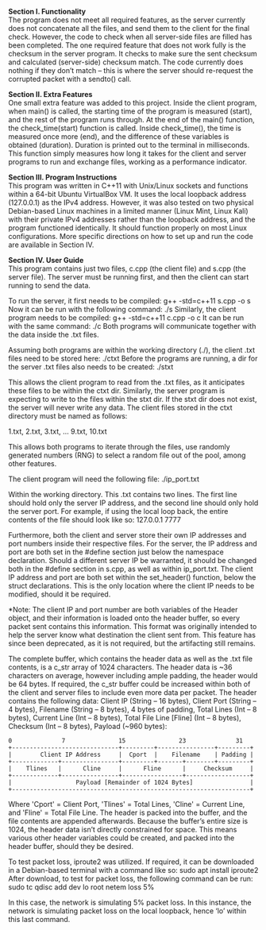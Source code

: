 **Section I. Functionality** <br />
  The program does not meet all required features, as the server currently does not concatenate all the files, and send them to the client for the final check. 
 However, the code to check when all server-side files are filled has been completed. The one required feature that does not work fully is the checksum in the server program. 
 It checks to make sure the sent checksum and calculated (server-side) checksum match. The code currently does nothing if they don’t match – this is where the server should re-request the corrupted packet with a sendto() call. 

**Section II. Extra Features** <br />
	One small extra feature was added to this project. Inside the client program, when main() is called, the starting time of the program is measured (start), and the rest of the program runs through. 
 At the end of the main() function, the check_time(start) function is called. Inside check_time(), the time is measured once more (end), and the difference of these variables is obtained (duration). 
 Duration is printed out to the terminal in milliseconds. This function simply measures how long it takes for the client and server programs to run and exchange files, working as a performance indicator. 

**Section III. Program Instructions** <br />
	This program was written in C++11 with Unix/Linux sockets and functions within a 64-bit Ubuntu VirtualBox VM. It uses the local loopback address (127.0.0.1) as the IPv4 address. 
 However, it was also tested on two physical Debian-based Linux machines in a limited manner (Linux Mint, Linux Kali) with their private IPv4 addresses rather than the loopback address, and the program functioned identically. 
 It should function properly on most Linux configurations. More specific directions on how to set up and run the code are available in Section IV. 

**Section IV. User Guide** <br />
This program contains just two files, c.cpp (the client file) and s.cpp (the server file). The server must be running first, and then the client can start running to send the data. 

To run the server, it first needs to be compiled:                                                           g++ -std=c++11 s.cpp -o s
Now it can be run with the following command:                                                               ./s
Similarly, the client program needs to be compiled:                                                         g++ -std=c++11 c.cpp -o c
It can be run with the same command:                                                                        ./c
Both programs will communicate together with the data inside the .txt files. 

Assuming both programs are within the working directory (./), the client .txt files need to be stored here: ./ctxt
Before the programs are running, a dir for the server .txt files also needs to be created:                  ./stxt

This allows the client program to read from the .txt files, as it anticipates these files to be within the ctxt dir. Similarly, the server program is expecting to write to the files within the stxt dir. 
If the stxt dir does not exist, the server will never write any data. The client files stored in the ctxt directory must be named as follows:

1.txt, 2.txt, 3.txt, … 9.txt, 10.txt

This allows both programs to iterate through the files, use randomly generated numbers (RNG) to select a random file out of the pool, among other features. 

The client program will need the following file:                                                            ./ip_port.txt

Within the working directory. This .txt contains two lines. The first line should hold only the server IP address, and the second line should only hold the server port. 
For example, if using the local loop back, the entire contents of the file should look like so:
                                                                                                            127.0.0.1
                                                                                                            7777
                                                                                                            
Furthermore, both the client and server store their own IP addresses and port numbers inside their respective files. For the server, the IP address and port are both set in the #define section just below the namespace declaration. 
Should a different server IP be warranted, it should be changed both in the #define section in s.cpp, as well as within ip_port.txt. The client IP address and port are both set within the set_header() function, below the struct declarations. 
This is the only location where the client IP needs to be modified, should it be required. 

*Note: The client IP and port number are both variables of the Header object, and their information is loaded onto the header buffer, so every packet sent contains this information. 
This format was originally intended to help the server know what destination the client sent from. This feature has since been deprecated, as it is not required, but the artifacting still remains.

The complete buffer, which contains the header data as well as the .txt file contents, is a c_str array of 1024 characters. The header data is ~36 characters on average, however including ample padding, the header would be 64 bytes. 
If required, the c_str buffer could be increased within both of the client and server files to include even more data per packet. The header contains the following data: Client IP (String – 16 bytes), Client Port (String – 4 bytes), 
Filename (String – 8 bytes), 4 bytes of padding, Total Lines (Int – 8 bytes), Current Line (Int – 8 bytes), Total File Line [Fline] (Int – 8 bytes), Checksum (Int – 8 bytes), Payload (~960 bytes):

```
0		       7		       15		        23		        31	
+------------------------------+---------+----------------+---------+
|        Client IP Address	   |  Cport  |	  Filename	  | Padding |         
+-------------+----------------+---------+-------+--------+---------+
|    Tlines   |      Cline     |      Fline      |     Checksum     |               
+-------------+----------------+-----------------+------------------+
|                  Payload [Remainder of 1024 Bytes]                |
+-------------------------------------------------------------------+ 
```


Where 'Cport' = Client Port, 'Tlines' = Total Lines, 'Cline' = Current Line, and 'Fline' = Total File Line. The header is packed into the buffer, and the file contents are appended afterwards. 
Because the buffer’s entire size is 1024, the header data isn’t directly constrained for space. This means various other header variables could be created, and packed into the header buffer, should they be desired. 
 
To test packet loss, iproute2 was utilized. If required, it can be downloaded in a Debian-based terminal with a command like so:     sudo apt install iproute2
After download, to test for packet loss, the following command can be run:                                                           sudo tc qdisc add dev lo root netem loss 5%

In this case, the network is simulating 5% packet loss. In this instance, the network is simulating packet loss on the local loopback, hence ‘lo’ within this last command.
